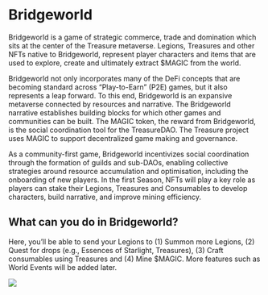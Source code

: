# Bridgeworld

Bridgeworld is a game of strategic commerce, trade and domination which sits at the center of the Treasure metaverse. Legions, Treasures and other NFTs native to Bridgeworld, represent player characters and items that are used to explore, create and ultimately extract $MAGIC from the world.&#x20;

Bridgeworld not only incorporates many of the DeFi concepts that are becoming standard across “Play-to-Earn” (P2E) games, but it also represents a leap forward. To this end, Bridgeworld is an expansive metaverse connected by resources and narrative. The Bridgeworld narrative establishes building blocks for which other games and communities can be built. The MAGIC token, the reward from Bridgeworld, is the social coordination tool for the TreasureDAO. The Treasure project uses MAGIC to support decentralized game making and governance.&#x20;

As a community-first game, Bridgeworld incentivizes social coordination through the formation of guilds and sub-DAOs, enabling collective strategies around resource accumulation and optimisation, including the onboarding of new players. In the first Season, NFTs will play a key role as players can stake their Legions, Treasures and Consumables to develop characters, build narrative, and improve mining efficiency.

## What can you do in Bridgeworld?

Here, you’ll be able to send your Legions to (1) Summon more Legions, (2) Quest for drops (e.g., Essences of Starlight, Treasures), (3) Craft consumables using Treasures and (4) Mine $MAGIC. More features such as World Events will be added later.

![](../../.gitbook/assets/Screenshot\_4.jpg)
